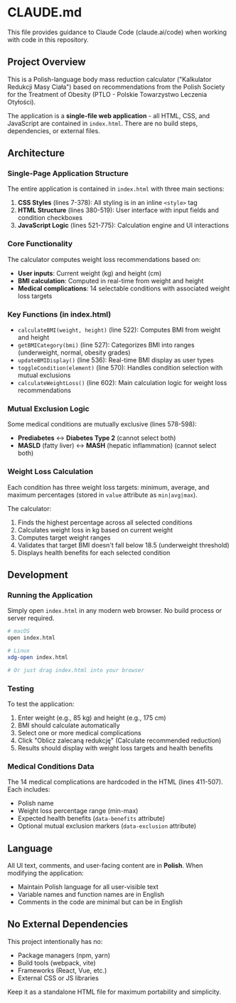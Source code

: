 # CLAUDE.md

This file provides guidance to Claude Code (claude.ai/code) when working with code in this repository.

## Project Overview

This is a Polish-language body mass reduction calculator ("Kalkulator Redukcji Masy Ciała") based on recommendations from the Polish Society for the Treatment of Obesity (PTLO - Polskie Towarzystwo Leczenia Otyłości).

The application is a **single-file web application** - all HTML, CSS, and JavaScript are contained in `index.html`. There are no build steps, dependencies, or external files.

## Architecture

### Single-Page Application Structure

The entire application is contained in `index.html` with three main sections:

1. **CSS Styles** (lines 7-378): All styling is in an inline `<style>` tag
2. **HTML Structure** (lines 380-519): User interface with input fields and condition checkboxes
3. **JavaScript Logic** (lines 521-775): Calculation engine and UI interactions

### Core Functionality

The calculator computes weight loss recommendations based on:
- **User inputs**: Current weight (kg) and height (cm)
- **BMI calculation**: Computed in real-time from weight and height
- **Medical complications**: 14 selectable conditions with associated weight loss targets

### Key Functions (in index.html)

- `calculateBMI(weight, height)` (line 522): Computes BMI from weight and height
- `getBMICategory(bmi)` (line 527): Categorizes BMI into ranges (underweight, normal, obesity grades)
- `updateBMIDisplay()` (line 536): Real-time BMI display as user types
- `toggleCondition(element)` (line 570): Handles condition selection with mutual exclusions
- `calculateWeightLoss()` (line 602): Main calculation logic for weight loss recommendations

### Mutual Exclusion Logic

Some medical conditions are mutually exclusive (lines 578-598):
- **Prediabetes** ↔ **Diabetes Type 2** (cannot select both)
- **MASLD** (fatty liver) ↔ **MASH** (hepatic inflammation) (cannot select both)

### Weight Loss Calculation

Each condition has three weight loss targets: minimum, average, and maximum percentages (stored in `value` attribute as `min|avg|max`).

The calculator:
1. Finds the highest percentage across all selected conditions
2. Calculates weight loss in kg based on current weight
3. Computes target weight ranges
4. Validates that target BMI doesn't fall below 18.5 (underweight threshold)
5. Displays health benefits for each selected condition

## Development

### Running the Application

Simply open `index.html` in any modern web browser. No build process or server required.

```bash
# macOS
open index.html

# Linux
xdg-open index.html

# Or just drag index.html into your browser
```

### Testing

To test the application:
1. Enter weight (e.g., 85 kg) and height (e.g., 175 cm)
2. BMI should calculate automatically
3. Select one or more medical complications
4. Click "Oblicz zalecaną redukcję" (Calculate recommended reduction)
5. Results should display with weight loss targets and health benefits

### Medical Conditions Data

The 14 medical complications are hardcoded in the HTML (lines 411-507). Each includes:
- Polish name
- Weight loss percentage range (min-max)
- Expected health benefits (`data-benefits` attribute)
- Optional mutual exclusion markers (`data-exclusion` attribute)

## Language

All UI text, comments, and user-facing content are in **Polish**. When modifying the application:
- Maintain Polish language for all user-visible text
- Variable names and function names are in English
- Comments in the code are minimal but can be in English

## No External Dependencies

This project intentionally has no:
- Package managers (npm, yarn)
- Build tools (webpack, vite)
- Frameworks (React, Vue, etc.)
- External CSS or JS libraries

Keep it as a standalone HTML file for maximum portability and simplicity.
